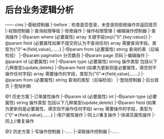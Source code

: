 后台业务逻辑分析
==================

—— cms
|-基础控制器
	|-before：检查是否登录，未登录则拒绝操作并返回首页
	|-权限控制器
		|-查询权限等级
		|-拒绝操作
		|-操作权限管理
	|-编辑操作控制器
		|-查询操作
			|-@param where (必要属性) array 关键字段(eq){"0":{key:value}}
			|-@param field (必要属性如果不提交则认为不查询任何) array 需要查询字段，类型为{"0"=>{field,value},……}
			|-@param from (必要属性) string 查询的表（后端检验）
			|-@param pagination 分页数目
			|-@param page 页码
		|-编辑操作
			|-@param id (必要属性) int 
			|-@param type (必要属性) string 操作类型 包括以下几种类型{update,delete}
			|-@param field (如果为更新则是必要属性，填空则不操作任何字段) array 需要操作的字段，类型为{"0"=>{field,value},……}
			|-@param from (必要属性) string 查询的类型（后端检验）
|-登陆控制器
	|-后台首页
	|-登陆判断

@1 历史方案
|-订单属性操作
	|-@param id (必要属性) int 
	|-@param type (必要属性) string 操作类型 包括以下几种类型{update,delete}
	|-@param field (如果为更新则是必要属性，填空则不操作任何字段) array 需要操作的字段，类型为{"0"=>{field,value},……}
|-用户属性操作
	|-同上//重复操作
|-快递员属性操作
	|-同上//重复操作
	
@2 历史方案
|-写操作控制器
	|-……
|-读取操作控制器
	|-……
	
	